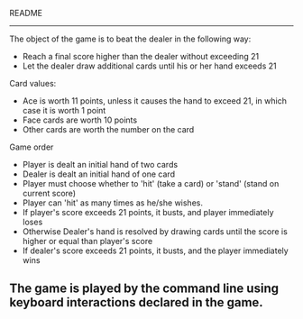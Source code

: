 README

--------------------------------------------------------------------
The object of the game is to beat the dealer in the following way:
- Reach a final score higher than the dealer without exceeding 21
- Let the dealer draw additional cards until his or her hand exceeds 21

Card values:
- Ace is worth 11 points, unless it causes the hand to exceed 21, in which case it is worth 1 point
- Face cards are worth 10 points
- Other cards are worth the number on the card

Game order
- Player is dealt an initial hand of two cards
- Dealer is dealt an initial hand of one card
- Player must choose whether to 'hit' (take a card) or 'stand' (stand on current score)
- Player can 'hit' as many times as he/she wishes.
- If player's score exceeds 21 points, it busts, and player immediately loses
- Otherwise Dealer's hand is resolved by drawing cards until the score is higher or equal than player's score
- If dealer's score exceeds 21 points, it busts, and the player immediately wins

The game is played by the command line using keyboard interactions declared in the game.
--------------------------------------------------------------------

